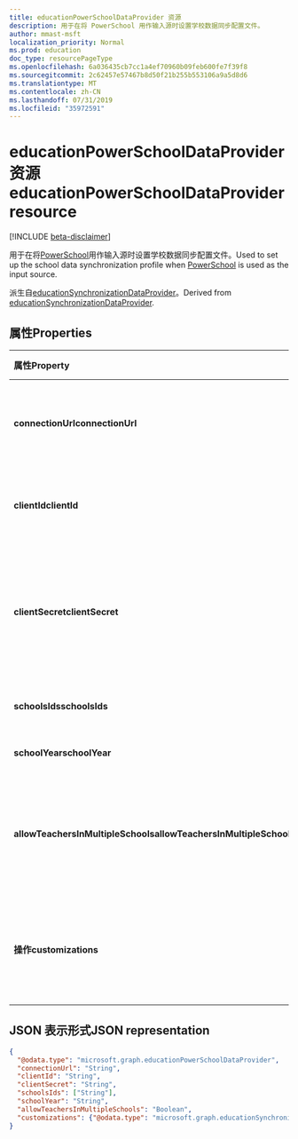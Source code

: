 ```yaml
---
title: educationPowerSchoolDataProvider 资源
description: 用于在将 PowerSchool 用作输入源时设置学校数据同步配置文件。
author: mmast-msft
localization_priority: Normal
ms.prod: education
doc_type: resourcePageType
ms.openlocfilehash: 6a036435cb7cc1a4ef70960b09feb600fe7f39f8
ms.sourcegitcommit: 2c62457e57467b8d50f21b255b553106a9a5d8d6
ms.translationtype: MT
ms.contentlocale: zh-CN
ms.lasthandoff: 07/31/2019
ms.locfileid: "35972591"
---
```

# <a name="educationpowerschooldataprovider-resource"></a><span data-ttu-id="3bd90-103">educationPowerSchoolDataProvider 资源</span><span class="sxs-lookup"><span data-stu-id="3bd90-103">educationPowerSchoolDataProvider resource</span></span>

[!INCLUDE [beta-disclaimer](../../includes/beta-disclaimer.md)]

<span data-ttu-id="3bd90-104">用于在将[PowerSchool](https://www.powerschool.com/solutions/student-information-system-sis/)用作输入源时设置学校数据同步配置文件。</span><span class="sxs-lookup"><span data-stu-id="3bd90-104">Used to set up the school data synchronization profile when [PowerSchool](https://www.powerschool.com/solutions/student-information-system-sis/) is used as the input source.</span></span>

<span data-ttu-id="3bd90-105">派生自[educationSynchronizationDataProvider](educationsynchronizationdataprovider.md)。</span><span class="sxs-lookup"><span data-stu-id="3bd90-105">Derived from [educationSynchronizationDataProvider](educationsynchronizationdataprovider.md).</span></span>

## <a name="properties"></a><span data-ttu-id="3bd90-106">属性</span><span class="sxs-lookup"><span data-stu-id="3bd90-106">Properties</span></span>

| <span data-ttu-id="3bd90-107">属性</span><span class="sxs-lookup"><span data-stu-id="3bd90-107">Property</span></span> | <span data-ttu-id="3bd90-108">类型</span><span class="sxs-lookup"><span data-stu-id="3bd90-108">Type</span></span> | <span data-ttu-id="3bd90-109">说明</span><span class="sxs-lookup"><span data-stu-id="3bd90-109">Description</span></span> |
|:-|:-|:-|
| <span data-ttu-id="3bd90-110">**connectionUrl**</span><span class="sxs-lookup"><span data-stu-id="3bd90-110">**connectionUrl**</span></span> | <span data-ttu-id="3bd90-111">String</span><span class="sxs-lookup"><span data-stu-id="3bd90-111">String</span></span> | <span data-ttu-id="3bd90-112">指向 PowerSchool 实例的连接 URL。</span><span class="sxs-lookup"><span data-stu-id="3bd90-112">The connection URL to the PowerSchool instance.</span></span> |
| <span data-ttu-id="3bd90-113">**clientId**</span><span class="sxs-lookup"><span data-stu-id="3bd90-113">**clientId**</span></span> | <span data-ttu-id="3bd90-114">String</span><span class="sxs-lookup"><span data-stu-id="3bd90-114">String</span></span> |  <span data-ttu-id="3bd90-115">用于连接到 PowerSchool 的客户端 ID。</span><span class="sxs-lookup"><span data-stu-id="3bd90-115">The client ID used to connect to PowerSchool.</span></span> |
| <span data-ttu-id="3bd90-116">**clientSecret**</span><span class="sxs-lookup"><span data-stu-id="3bd90-116">**clientSecret**</span></span> | <span data-ttu-id="3bd90-117">String</span><span class="sxs-lookup"><span data-stu-id="3bd90-117">String</span></span> |  <span data-ttu-id="3bd90-118">用于对与 PowerSchool 实例的连接进行身份验证的客户端密码。</span><span class="sxs-lookup"><span data-stu-id="3bd90-118">The client secret to authenticate the connection to the PowerSchool instance.</span></span> |
| <span data-ttu-id="3bd90-119">**schoolsIds**</span><span class="sxs-lookup"><span data-stu-id="3bd90-119">**schoolsIds**</span></span> | <span data-ttu-id="3bd90-120">String collection</span><span class="sxs-lookup"><span data-stu-id="3bd90-120">String collection</span></span> |  <span data-ttu-id="3bd90-121">要同步的学校列表。</span><span class="sxs-lookup"><span data-stu-id="3bd90-121">The list of schools to sync.</span></span> |
| <span data-ttu-id="3bd90-122">**schoolYear**</span><span class="sxs-lookup"><span data-stu-id="3bd90-122">**schoolYear**</span></span> | <span data-ttu-id="3bd90-123">String</span><span class="sxs-lookup"><span data-stu-id="3bd90-123">String</span></span> |  <span data-ttu-id="3bd90-124">要同步的学校年。</span><span class="sxs-lookup"><span data-stu-id="3bd90-124">The school year to sync.</span></span> |
| <span data-ttu-id="3bd90-125">**allowTeachersInMultipleSchools**</span><span class="sxs-lookup"><span data-stu-id="3bd90-125">**allowTeachersInMultipleSchools**</span></span> | <span data-ttu-id="3bd90-126">Boolean</span><span class="sxs-lookup"><span data-stu-id="3bd90-126">Boolean</span></span> |  <span data-ttu-id="3bd90-127">指示源是否具有单个学生或教师的多个标识符。</span><span class="sxs-lookup"><span data-stu-id="3bd90-127">Indicates whether the source has multiple identifiers for a single student or teacher.</span></span> |
| <span data-ttu-id="3bd90-128">**操作**</span><span class="sxs-lookup"><span data-stu-id="3bd90-128">**customizations**</span></span> | [<span data-ttu-id="3bd90-129">educationSynchronizationCustomizations</span><span class="sxs-lookup"><span data-stu-id="3bd90-129">educationSynchronizationCustomizations</span></span>](educationsynchronizationcustomizations.md) | <span data-ttu-id="3bd90-130">要应用于同步配置文件的可选自定义项。</span><span class="sxs-lookup"><span data-stu-id="3bd90-130">Optional customization to be applied to the synchronization profile.</span></span>|

## <a name="json-representation"></a><span data-ttu-id="3bd90-131">JSON 表示形式</span><span class="sxs-lookup"><span data-stu-id="3bd90-131">JSON representation</span></span>
<!-- {
  "blockType": "resource",
  "optionalProperties": [

  ],
  "@odata.type": "microsoft.graph.educationPowerSchoolDataProvider"
}-->

```json
{
  "@odata.type": "microsoft.graph.educationPowerSchoolDataProvider",
  "connectionUrl": "String",
  "clientId": "String",
  "clientSecret": "String",
  "schoolsIds": ["String"],
  "schoolYear": "String",
  "allowTeachersInMultipleSchools": "Boolean",
  "customizations": {"@odata.type": "microsoft.graph.educationSynchronizationCustomizations"}
}
```
